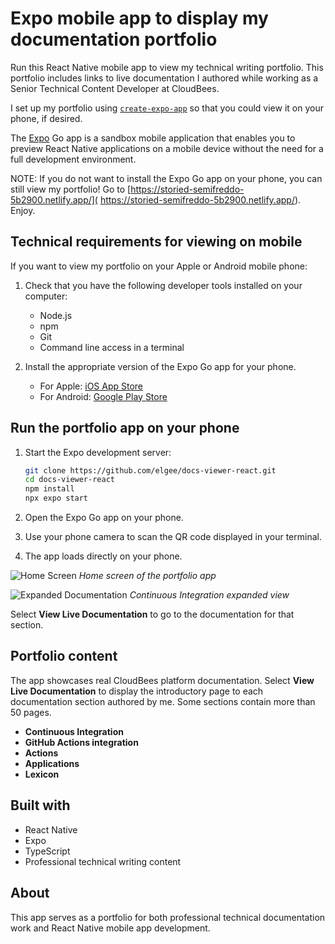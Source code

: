 # Expo mobile app to display my documentation portfolio

Run this React Native mobile app to view my technical writing portfolio. This portfolio includes links to live documentation I authored while working as a Senior Technical Content Developer at CloudBees. 

I set up my portfolio using [`create-expo-app`](https://www.npmjs.com/package/create-expo-app) so that you could view it on your phone, if desired.

The [Expo](https://expo.dev) Go app is a sandbox mobile application that enables you to preview React Native applications on a mobile device without the need for a full development environment.

NOTE: If you do not want to install the Expo Go app on your phone, you can still view my portfolio! 
Go to [https://storied-semifreddo-5b2900.netlify.app/](
   https://storied-semifreddo-5b2900.netlify.app/). Enjoy.

## Technical requirements for viewing on mobile

If you want to view my portfolio on your Apple or Android mobile phone:

1. Check that you have the following developer tools installed on your computer:

   - Node.js
   - npm
   - Git
   - Command line access in a terminal

2. Install the appropriate version of the Expo Go app for your phone.

   - For Apple: [iOS App Store](https://apps.apple.com/app/expo-go/id982107779)
   - For Android: [Google Play Store](https://play.google.com/store/apps/details?id=host.exp.exponent)

## Run the portfolio app on your phone

1. Start the Expo development server: 
   ```bash
   git clone https://github.com/elgee/docs-viewer-react.git
   cd docs-viewer-react
   npm install
   npx expo start
   ```

2. Open the Expo Go app on your phone.

3. Use your phone camera to scan the QR code displayed in your terminal.

4. The app loads directly on your phone. 

![Home Screen](images/image0.png)
*Home screen of the portfolio app*

![Expanded Documentation](images/image1.png)
*Continuous Integration expanded view*

Select **View Live Documentation** to go to the documentation for that section. 

## Portfolio content

The app showcases real CloudBees platform documentation. 
Select **View Live Documentation** to display the introductory page to each documentation section authored by me.
Some sections contain more than 50 pages. 

- **Continuous Integration** 
- **GitHub Actions integration** 
- **Actions** 
- **Applications** 
- **Lexicon** 

## Built with

- React Native
- Expo
- TypeScript
- Professional technical writing content

## About

This app serves as a portfolio for both professional technical documentation work and React Native mobile app development. 

